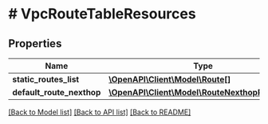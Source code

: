 # # VpcRouteTableResources

## Properties

Name | Type | Description | Notes
------------ | ------------- | ------------- | -------------
**static_routes_list** | [**\OpenAPI\Client\Model\Route[]**](Route.md) |  | [optional]
**default_route_nexthop** | [**\OpenAPI\Client\Model\RouteNexthopReference**](RouteNexthopReference.md) |  | [optional]

[[Back to Model list]](../../README.md#models) [[Back to API list]](../../README.md#endpoints) [[Back to README]](../../README.md)
